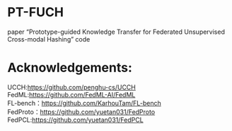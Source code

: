 # PT-FUCH
paper “Prototype-guided Knowledge Transfer for Federated Unsupervised Cross-modal Hashing” code
# Acknowledgements:<br />
UCCH:https://github.com/penghu-cs/UCCH <br />
FedML:https://github.com/FedML-AI/FedML <br />
FL-bench：https://github.com/KarhouTam/FL-bench<br />
FedProto：https://github.com/yuetan031/FedProto<br />
FedPCL:https://github.com/yuetan031/FedPCL<br />
